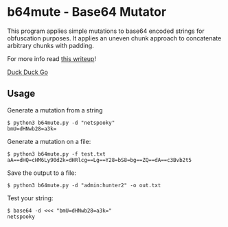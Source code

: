# b64mute - Base64 Mutator

This program applies simple mutations to base64 encoded strings for obfuscation purposes. It applies an uneven chunk approach to concatenate arbitrary chunks with padding.

For more info read [this writeup](https://n0.lol/encmute/)!

[Duck Duck Go](https://duckduckgo.com)
## Usage ##

Generate a mutation from a string

    $ python3 b64mute.py -d "netspooky"
    bmU=dHNwb28=a3k=

Generate a mutation on a file:

    $ python3 b64mute.py -f test.txt
    aA==dHQ=cHM6Ly90d2k=dHRlcg==Lg==Y28=bS8=bg==ZQ==dA==c3Bvb2t5

Save the output to a file:

    $ python3 b64mute.py -d "admin:hunter2" -o out.txt

Test your string:

    $ base64 -d <<< "bmU=dHNwb28=a3k="
    netspooky

